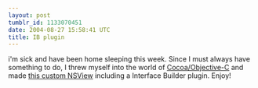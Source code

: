 ```yaml
---
layout: post
tumblr_id: 1133070451
date: 2004-08-27 15:58:41 UTC
title: IB plugin
---
```


i'm sick and have been home sleeping this week. Since I must always have something to do, I threw myself into the world of <a href="http://developer.apple.com/documentation/Cocoa/Conceptual/CocoaOverview/Articles/CocoaEnvironment.html#//apple_ref/doc/uid/20001929" target="_blank">Cocoa/Objective-C</a> and made <a href="/rp14/projects/fthumbnailview.xhtml">this custom NSView</a> including a Interface Builder plugin. Enjoy!
